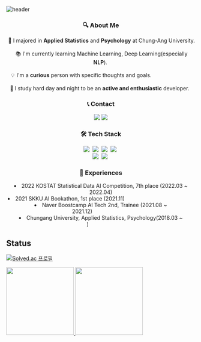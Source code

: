 
![header](https://capsule-render.vercel.app/api?type=waving&color=auto&height=200&section=header&text=Chaewon%20Yoon&fontSize=60)

<h3 align="center"> 🔍 About Me </h3>
<p align="center">
  &nbsp;📜 I majored in <b>Applied Statistics</b> and <b>Psychology</b> at Chung-Ang University. </br></br>
  &nbsp;📚 I'm currently learning Machine Learning, Deep Learning(especially <b>NLP</b>).&thinsp;</br></br>
  &nbsp;💡 &hairsp;I'm a <b>curious</b> person with specific thoughts and goals. &emsp;&emsp;&emsp;&emsp;&emsp;&emsp;&emsp;&hairsp;&hairsp;&thinsp;&hairsp; </br></br>
  &nbsp;🔑 I study hard day and night to be an <b>active and enthusiastic</b> developer. &thinsp;&hairsp;&hairsp;&hairsp; </br>

</p>

<!--h6 align="center"> 📜 I majored in <b>Applied Statistics</b> and <b>Psychology</b> at Chung-Ang University.&thinsp; </h6>
<h6 align="center"> 📚 I'm currently learning Machine Learning, Deep Learning(especially <b>NLP</b>). </h6>
<h6 align="center"> 🔑 I'm a <b>curious</b> person with specific thoughts and goals. &emsp;&emsp;&emsp;&emsp;&emsp;&emsp;&emsp;&emsp; </h6>
<h6 align="center"> 💡 I study hard day and night to be an <b>active and enthusiastic</b> developer. &ensp; </h6-->


<h3 align="center">📞 Contact</h3>
<p align="center">
  <a href="mailto:ycw0363@gmail.com"><img src="https://img.shields.io/badge/Gmail-d14836?style=flat-square&logo=Gmail&logoColor=white&link=eunjinhh131@gmail.com"/></a>
  <a href="https://chaeon-story.tistory.com/"><img src="https://img.shields.io/badge/Tech Blog-09B3AF?style=flat-square&logo=Blogger&logoColor=white"/></a>
  
</p>
<h3 align="center">🛠 Tech Stack</h3>
<p align="center">
  <img src="https://img.shields.io/badge/Python-3766AB?style=flat-square&logo=Python&logoColor=white"/></a>&nbsp 
  <img src="https://img.shields.io/badge/R-276DC3?style=flat-square&logo=R&logoColor=white"/></a>&nbsp 
  <img src="https://img.shields.io/badge/MySQL-4479A1?style=flat-square&logo=mysql&logoColor=white"/></a>&nbsp 
  <img src="https://img.shields.io/badge/C++-00599C?style=flat-square&logo=C%2B%2B&&logoColor=white"/></a>&nbsp 
</br>
  <img src="https://img.shields.io/badge/Pytorch-d12833?style=flat-square&logo=Pytorch&logoColor=white"/></a>&nbsp
  <img src="https://img.shields.io/badge/TensorFlow-FF6F00?style=flat-square&logo=TensorFlow&logoColor=white"/></a>&nbsp

</p>
<h3 align="center">📖 Experiences</h3>
<p align="center">
  <li align ="center">2022 KOSTAT Statistical Data AI Competition, 7th place (2022.03 ~ 2022.04)</li>
  <li align ="center">2021 SKKU AI Bookathon, 1st place (2021.11)&emsp;&emsp;&emsp;&emsp;&emsp;&emsp;&emsp;&emsp;&emsp;&emsp;&emsp;&emsp;&emsp;&hairsp;&hairsp;</li>
  <li align ="center">Naver Boostcamp AI Tech 2nd, Trainee (2021.08 ~ 2021.12)&emsp;&emsp;&emsp;&emsp;&emsp;&emsp;&emsp;&hairsp;</li>
  <li align ="center">Chungang University, Applied Statistics, Psychology(2018.03 ~ )&emsp;&emsp;&emsp;&emsp;&emsp;</li>
</p>

<h2 align="left"> Status </h2>


[![Solved.ac
프로필](http://mazassumnida.wtf/api/mini/generate_badge?boj=dbschae1)](https://solved.ac/dbschae1)

<p>
   <a href="https://github.com/anuraghazra/github-readme-stats">
   <img height="180px" src="https://github-readme-stats.vercel.app/api?username=chaeondev&show_icons=true&theme=transparent" />
   </a>
   <img height="180px" src="http://mazandi.herokuapp.com/api?handle=dbschae1&theme=cold"/>
</p>


<!--
**ycw0363/ycw0363** is a ✨ _special_ ✨ repository because its `README.md` (this file) appears on your GitHub profile.

Here are some ideas to get you started:

- 🔭 I’m currently working on ...
- 🌱 I’m currently learning ...
- 👯 I’m looking to collaborate on ...
- 🤔 I’m looking for help with ...
- 💬 Ask me about ...
- 📫 How to reach me: ...
- 😄 Pronouns: ...
- ⚡ Fun fact: ...
-->
